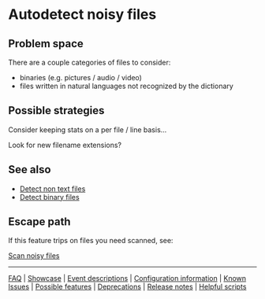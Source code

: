 # Autodetect noisy files

## Problem space

There are a couple categories of files to consider:

- binaries (e.g. pictures / audio / video)
- files written in natural languages not recognized by the dictionary

## Possible strategies

Consider keeping stats on a per file / line basis...

Look for new filename extensions?

## See also

- [Detect non text files](./Feature:-Detect-non-text-files.md)
- [Detect binary files](./Feature:-Detect-binary-files.md)

## Escape path

If this feature trips on files you need scanned, see:

[Scan noisy files](./Feature:-Scan-noisy-files.md)

---
[FAQ](FAQ.md) | [Showcase](Showcase.md) | [Event descriptions](Event-descriptions.md) | [Configuration information](Configuration-information.md) | [Known Issues](Known-Issues.md) | [Possible features](Possible-features.md) | [Deprecations](Deprecations.md) | [Release notes](Release-notes.md) | [Helpful scripts](Helpful-scripts.md)

